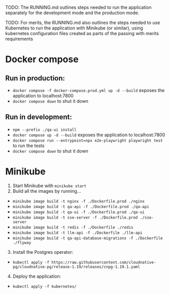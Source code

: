 TODO: The RUNNING.md outlines steps needed to run the application separately for the development mode and the production mode.

TODO: For merits, the RUNNING.md also outlines the steps needed to use Kubernetes to run the application with Minikube (or similar), using kubernetes configuration files created as parts of the passing with merits requirements

# Docker compose
## Run in production:
- `docker compose -f docker-compose.prod.yml up -d --build` exposes the application to localhost:7800
- `docker compose down` to shut it down

## Run in development:
- `npm --prefix ./qa-ui install`
- `docker compose up -d --build` exposes the application to localhost:7800
- `docker compose run --entrypoint=npx e2e-playwright playwright test` to run the tests
- `docker compose down` to shut it down

# Minikube
1. Start Minikube with `minikube start`
2. Build all the images by running...
  - `minikube image build -t nginx -f ./Dockerfile.prod ./nginx`
  - `minikube image build -t qa-api -f ./Dockerfile.prod ./qa-api`
  - `minikube image build -t qa-ui -f ./Dockerfile.prod ./qa-ui`
  - `minikube image build -t sse-server -f ./Dockerfile.prod ./sse-server`
  - `minikube image build -t redis -f ./Dockerfile ./redis`
  - `minikube image build -t llm-api -f ./Dockerfile ./llm-api`
  - `minikube image build -t qa-api-database-migrations -f ./Dockerfile ./flyway`

3. Install the Postgres operator:
  - `kubectl apply -f https://raw.githubusercontent.com/cloudnative-pg/cloudnative-pg/release-1.19/releases/cnpg-1.19.1.yaml`

4. Deploy the application:
  - `kubectl apply -f kubernetes/`